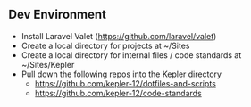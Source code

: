 ## Dev Environment

- Install Laravel Valet (https://github.com/laravel/valet)
- Create a local directory for projects at ~/Sites
- Create a local directory for internal files / code standards at ~/Sites/Kepler
- Pull down the following repos into the Kepler directory
    - https://github.com/kepler-12/dotfiles-and-scripts
    - https://github.com/kepler-12/code-standards
    